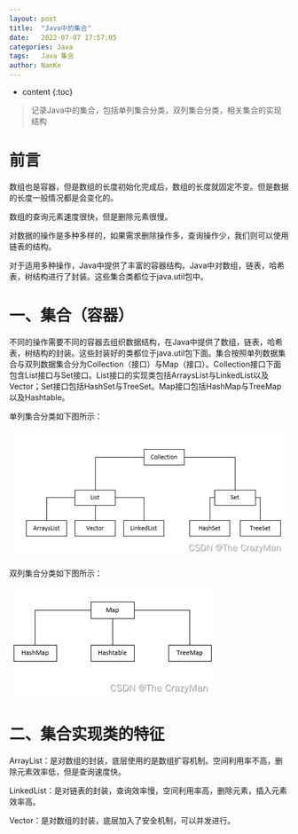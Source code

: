 ```yaml
---
layout: post
title:  "Java中的集合"
date:   2022-07-07 17:57:05
categories: Java
tags:   Java 集合 
author: NanKe
---
```


* content
{:toc}
> 记录Java中的集合，包括单列集合分类，双列集合分类，相关集合的实现结构



# 前言
数组也是容器，但是数组的长度初始化完成后，数组的长度就固定不变。但是数据的长度一般情况都是会变化的。

数组的查询元素速度很快，但是删除元素很慢。

对数据的操作是多种多样的，如果需求删除操作多，查询操作少，我们则可以使用链表的结构。

对于适用多种操作，Java中提供了丰富的容器结构。Java中对数组，链表，哈希表，树结构进行了封装。这些集合类都位于java.util包中。

# 一、集合（容器）
不同的操作需要不同的容器去组织数据结构，在Java中提供了数组，链表，哈希表，树结构的封装。这些封装好的类都位于java.util包下面。集合按照单列数据集合与双列数据集合分为Collection（接口）与Map（接口）。Collection接口下面包含List接口与Set接口。List接口的实现类包括ArraysList与LinkedList以及Vector；Set接口包括HashSet与TreeSet。Map接口包括HashMap与TreeMap以及Hashtable。

单列集合分类如下图所示：

![单列集合](https://raw.githubusercontent.com/crazymen-nanke/image/master/note/202303181211487.png)

双列集合分类如下图所示：

![双列集合](https://raw.githubusercontent.com/crazymen-nanke/image/master/note/202303181211322.png)

# 二、集合实现类的特征
ArrayList：是对数组的封装，底层使用的是数组扩容机制。空间利用率不高，删除元素效率低，但是查询速度快。

LinkedList：是对链表的封装，查询效率慢，空间利用率高，删除元素，插入元素效率高。

Vector：是对数组的封装，底层加入了安全机制，可以并发进行。